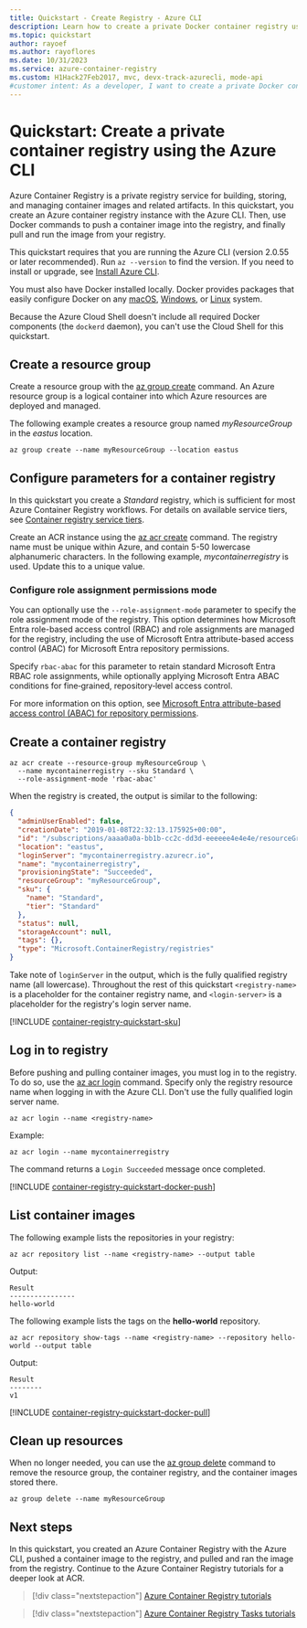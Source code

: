 ```yaml
---
title: Quickstart - Create Registry - Azure CLI
description: Learn how to create a private Docker container registry using the Azure CLI, push a container image, and pull and run the image from the registry.
ms.topic: quickstart
author: rayoef
ms.author: rayoflores
ms.date: 10/31/2023
ms.service: azure-container-registry
ms.custom: H1Hack27Feb2017, mvc, devx-track-azurecli, mode-api
#customer intent: As a developer, I want to create a private Docker container registry using the Azure CLI so that I can manage container images efficiently.
---
```

# Quickstart: Create a private container registry using the Azure CLI

Azure Container Registry is a private registry service for building, storing, and managing container images and related artifacts. In this quickstart, you create an Azure container registry instance with the Azure CLI. Then, use Docker commands to push a container image into the registry, and finally pull and run the image from your registry.

This quickstart requires that you are running the Azure CLI (version 2.0.55 or later recommended). Run `az --version` to find the version. If you need to install or upgrade, see [Install Azure CLI][azure-cli].

You must also have Docker installed locally. Docker provides packages that easily configure Docker on any [macOS][docker-mac], [Windows][docker-windows], or [Linux][docker-linux] system.

Because the Azure Cloud Shell doesn't include all required Docker components (the `dockerd` daemon), you can't use the Cloud Shell for this quickstart.

## Create a resource group

Create a resource group with the [az group create][az-group-create] command. An Azure resource group is a logical container into which Azure resources are deployed and managed.

The following example creates a resource group named *myResourceGroup* in the *eastus* location.

```azurecli
az group create --name myResourceGroup --location eastus
```

## Configure parameters for a container registry

In this quickstart you create a *Standard* registry, which is sufficient for most Azure Container Registry workflows. For details on available service tiers, see [Container registry service tiers][container-registry-skus].

Create an ACR instance using the [az acr create][az-acr-create] command. The registry name must be unique within Azure, and contain 5-50 lowercase alphanumeric characters. In the following example, *mycontainerregistry* is used. Update this to a unique value.

### Configure role assignment permissions mode

You can optionally use the `--role-assignment-mode` parameter to specify the role assignment mode of the registry.
This option determines how Microsoft Entra role-based access control (RBAC) and role assignments are managed for the registry, including the use of Microsoft Entra attribute-based access control (ABAC) for Microsoft Entra repository permissions.

Specify `rbac-abac` for this parameter to retain standard Microsoft Entra RBAC role assignments, while optionally applying Microsoft Entra ABAC conditions for fine‑grained, repository‑level access control.

For more information on this option, see [Microsoft Entra attribute-based access control (ABAC) for repository permissions](container-registry-rbac-abac-repository-permissions.md).

## Create a container registry

```azurecli
az acr create --resource-group myResourceGroup \
  --name mycontainerregistry --sku Standard \
  --role-assignment-mode 'rbac-abac'
```

When the registry is created, the output is similar to the following:

```json
{
  "adminUserEnabled": false,
  "creationDate": "2019-01-08T22:32:13.175925+00:00",
  "id": "/subscriptions/aaaa0a0a-bb1b-cc2c-dd3d-eeeeee4e4e4e/resourceGroups/myResourceGroup/providers/Microsoft.ContainerRegistry/registries/mycontainerregistry",
  "location": "eastus",
  "loginServer": "mycontainerregistry.azurecr.io",
  "name": "mycontainerregistry",
  "provisioningState": "Succeeded",
  "resourceGroup": "myResourceGroup",
  "sku": {
    "name": "Standard",
    "tier": "Standard"
  },
  "status": null,
  "storageAccount": null,
  "tags": {},
  "type": "Microsoft.ContainerRegistry/registries"
}
```

Take note of `loginServer` in the output, which is the fully qualified registry name (all lowercase). Throughout the rest of this quickstart `<registry-name>` is a placeholder for the container registry name, and `<login-server>` is a placeholder for the registry's login server name.

[!INCLUDE [container-registry-quickstart-sku](./includes/container-registry-quickstart-sku.md)]

## Log in to registry

Before pushing and pulling container images, you must log in to the registry. To do so, use the [az acr login][az-acr-login] command. Specify only the registry resource name when logging in with the Azure CLI. Don't use the fully qualified login server name. 

```azurecli
az acr login --name <registry-name>
```

Example:

```azurecli
az acr login --name mycontainerregistry
```

The command returns a `Login Succeeded` message once completed.

[!INCLUDE [container-registry-quickstart-docker-push](./includes/container-registry-quickstart-docker-push.md)]

## List container images

The following example lists the repositories in your registry:

```azurecli
az acr repository list --name <registry-name> --output table
```

Output:

```
Result
----------------
hello-world
```

The following example lists the tags on the **hello-world** repository.

```azurecli
az acr repository show-tags --name <registry-name> --repository hello-world --output table
```

Output:

```
Result
--------
v1
```

[!INCLUDE [container-registry-quickstart-docker-pull](./includes/container-registry-quickstart-docker-pull.md)]

## Clean up resources

When no longer needed, you can use the [az group delete][az-group-delete] command to remove the resource group, the container registry, and the container images stored there.

```azurecli
az group delete --name myResourceGroup
```

## Next steps

In this quickstart, you created an Azure Container Registry with the Azure CLI, pushed a container image to the registry, and pulled and ran the image from the registry. Continue to the Azure Container Registry tutorials for a deeper look at ACR.

> [!div class="nextstepaction"]
> [Azure Container Registry tutorials][container-registry-tutorial-prepare-registry]

> [!div class="nextstepaction"]
> [Azure Container Registry Tasks tutorials][container-registry-tutorial-quick-task]

<!-- LINKS - external -->
[docker-linux]: https://docs.docker.com/engine/installation/#supported-platforms
[docker-mac]: https://docs.docker.com/docker-for-mac/
[docker-push]: https://docs.docker.com/engine/reference/commandline/push/
[docker-pull]: https://docs.docker.com/engine/reference/commandline/pull/
[docker-rmi]: https://docs.docker.com/engine/reference/commandline/rmi/
[docker-run]: https://docs.docker.com/engine/reference/commandline/run/
[docker-tag]: https://docs.docker.com/engine/reference/commandline/tag/
[docker-windows]: https://docs.docker.com/docker-for-windows/

<!-- LINKS - internal -->
[az-acr-create]: /cli/azure/acr#az_acr_create
[az-acr-login]: /cli/azure/acr#az_acr_login
[az-group-create]: /cli/azure/group#az_group_create
[az-group-delete]: /cli/azure/group#az_group_delete
[azure-cli]: /cli/azure/install-azure-cli
[container-registry-tutorial-quick-task]: container-registry-tutorial-quick-task.md
[container-registry-skus]: container-registry-skus.md
[container-registry-tutorial-prepare-registry]: container-registry-tutorial-prepare-registry.md
